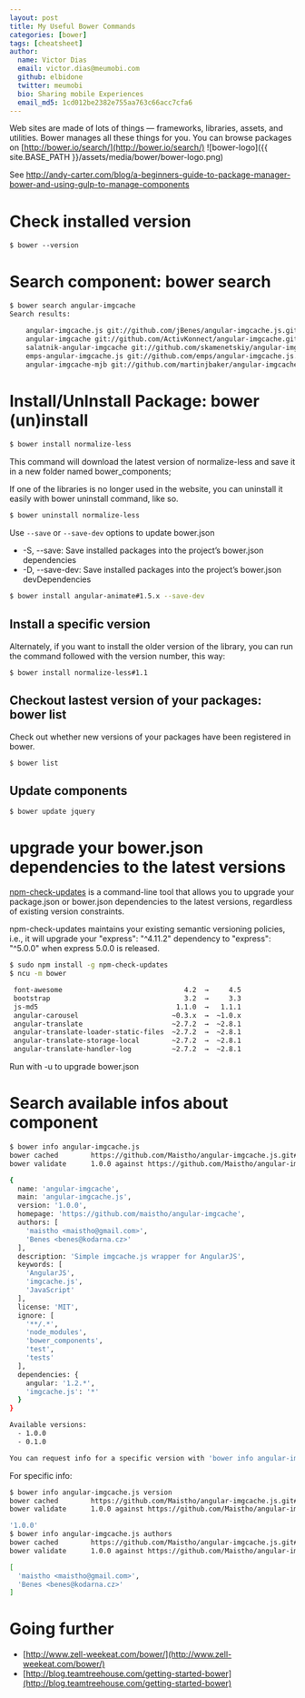 ```yaml
---
layout: post
title: My Useful Bower Commands
categories: [bower]
tags: [cheatsheet]
author:
  name: Victor Dias
  email: victor.dias@meumobi.com
  github: elbidone
  twitter: meumobi
  bio: Sharing mobile Experiences
  email_md5: 1cd012be2382e755aa763c66acc7cfa6
---
```

Web sites are made of lots of things — frameworks, libraries, assets, and utilities. Bower manages all these things for you.
You can browse packages on [http://bower.io/search/](http://bower.io/search/)
![bower-logo]({{ site.BASE_PATH }}/assets/media/bower/bower-logo.png)


See 
http://andy-carter.com/blog/a-beginners-guide-to-package-manager-bower-and-using-gulp-to-manage-components

# Check installed version
`$ bower --version`

# Search component: bower search

```bash
$ bower search angular-imgcache
Search results:

    angular-imgcache.js git://github.com/jBenes/angular-imgcache.js.git
    angular-imgcache git://github.com/ActivKonnect/angular-imgcache.git
    salatnik-angular-imgcache git://github.com/skamenetskiy/angular-imgcache.js.git
    emps-angular-imgcache.js git://github.com/emps/angular-imgcache.js.git
    angular-imgcache-mjb git://github.com/martinjbaker/angular-imgcache-mjb.git
```

# Install/UnInstall Package: bower (un)install

```bash
$ bower install normalize-less
```

This command will download the latest version of normalize-less and save it in a new folder named bower_components; 

If one of the libraries is no longer used in the website, you can uninstall it easily with bower uninstall command, like so.

```bash
$ bower uninstall normalize-less
```

Use `--save` or `--save-dev` options to update bower.json

* -S, --save: Save installed packages into the project’s bower.json dependencies
* -D, --save-dev: Save installed packages into the project’s bower.json devDependencies

```bash
$ bower install angular-animate#1.5.x --save-dev
```

## Install a specific version
Alternately, if you want to install the older version of the library, you can run the command followed with the version number, this way:

`$ bower install normalize-less#1.1`

## Checkout lastest version of your packages: bower list
Check out whether new versions of your packages have been registered in bower.

`$ bower list`

## Update components

`$ bower update jquery`

# upgrade your bower.json dependencies to the latest versions
[npm-check-updates](https://github.com/tjunnone/npm-check-updates) is a command-line tool that allows you to upgrade your package.json or bower.json dependencies to the latest versions, regardless of existing version constraints.

npm-check-updates maintains your existing semantic versioning policies, i.e., it will upgrade your "express": "^4.11.2" dependency to "express": "^5.0.0" when express 5.0.0 is released.

```bash
$ sudo npm install -g npm-check-updates
$ ncu -m bower

 font-awesome                              4.2  →     4.5 
 bootstrap                                 3.2  →     3.3 
 js-md5                                  1.1.0  →   1.1.1 
 angular-carousel                       ~0.3.x  →  ~1.0.x 
 angular-translate                      ~2.7.2  →  ~2.8.1 
 angular-translate-loader-static-files  ~2.7.2  →  ~2.8.1 
 angular-translate-storage-local        ~2.7.2  →  ~2.8.1 
 angular-translate-handler-log          ~2.7.2  →  ~2.8.1 
```

Run with -u to upgrade bower.json

# Search available infos about component

```bash
$ bower info angular-imgcache.js
bower cached        https://github.com/Maistho/angular-imgcache.js.git#1.0.0
bower validate      1.0.0 against https://github.com/Maistho/angular-imgcache.js.git#*

{
  name: 'angular-imgcache',
  main: 'angular-imgcache.js',
  version: '1.0.0',
  homepage: 'https://github.com/maistho/angular-imgcache',
  authors: [
    'maistho <maistho@gmail.com>',
    'Benes <benes@kodarna.cz>'
  ],
  description: 'Simple imgcache.js wrapper for AngularJS',
  keywords: [
    'AngularJS',
    'imgcache.js',
    'JavaScript'
  ],
  license: 'MIT',
  ignore: [
    '**/.*',
    'node_modules',
    'bower_components',
    'test',
    'tests'
  ],
  dependencies: {
    angular: '1.2.*',
    'imgcache.js': '*'
  }
}

Available versions:
  - 1.0.0
  - 0.1.0

You can request info for a specific version with 'bower info angular-imgcache.js#<version>'
```

For specific info:

```sh
$ bower info angular-imgcache.js version
bower cached        https://github.com/Maistho/angular-imgcache.js.git#1.0.0
bower validate      1.0.0 against https://github.com/Maistho/angular-imgcache.js.git#*

'1.0.0'
$ bower info angular-imgcache.js authors
bower cached        https://github.com/Maistho/angular-imgcache.js.git#1.0.0
bower validate      1.0.0 against https://github.com/Maistho/angular-imgcache.js.git#*

[
  'maistho <maistho@gmail.com>',
  'Benes <benes@kodarna.cz>'
]

```

# Going further

- [http://www.zell-weekeat.com/bower/](http://www.zell-weekeat.com/bower/)
- [http://blog.teamtreehouse.com/getting-started-bower](http://blog.teamtreehouse.com/getting-started-bower)